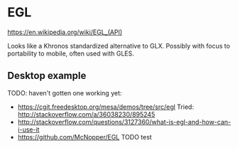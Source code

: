 # EGL

<https://en.wikipedia.org/wiki/EGL_(API)>

Looks like a Khronos standardized alternative to GLX. Possibly with focus to portability to mobile, often used with GLES.

## Desktop example

TODO: haven't gotten one working yet:

- <https://cgit.freedesktop.org/mesa/demos/tree/src/egl> Tried: <http://stackoverflow.com/a/36038230/895245>
- <http://stackoverflow.com/questions/3127360/what-is-egl-and-how-can-i-use-it>
- <https://github.com/McNopper/EGL> TODO test
